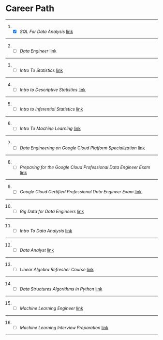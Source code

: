 # Career Path

***
1. - [x] *SQL For Data Analysis*
[link](https://eu.udacity.com/course/sql-for-data-analysis--ud198)
***
2. - [ ] *Data Engineer*
[link](https://eu.udacity.com/course/data-engineer-nanodegree--nd027)
***
3. - [ ] *Intro To Statistics*
[link](https://eu.udacity.com/course/intro-to-statistics--st101)
***
4. - [ ] *Intro to Descriptive Statistics*
[link](https://eu.udacity.com/course/intro-to-descriptive-statistics--ud827)
***
5. - [ ] *Intro to Inferential Statistics*
[link](https://eu.udacity.com/course/intro-to-inferential-statistics--ud201)
***
6. - [ ] *Intro To Machine Learning*
[link](https://eu.udacity.com/course/intro-to-machine-learning--ud120)
***
7. - [ ] *Data Engineering on Google Cloud Platform Specialization*
[link](https://www.coursera.org/specializations/gcp-data-machine-learning?utm_source=googlecloud&utm_medium=institutions&utm_campaign=GoogleCloud_Training_Data_ML_DE)
***
8. - [ ] *Preparing for the Google Cloud Professional Data Engineer Exam*
[link](https://www.coursera.org/learn/preparing-cloud-professional-data-engineer-exam?utm_source=googlecloud&utm_medium=institutions&utm_campaign=GoogleCloud_Cert_Prep_PDE)
***
9. - [ ] *Google Cloud Certified Professional Data Engineer Exam*
[link](https://cloud.google.com/certification/data-engineer)
***
10. - [ ] *Big Data for Data Engineers*
[link](https://www.coursera.org/specializations/big-data-engineering)
***
11. - [ ] *Intro To Data Analysis*
[link](https://eu.udacity.com/course/intro-to-data-analysis--ud170)
***
12. - [ ] *Data Analyst*
[link](https://eu.udacity.com/course/data-analyst-nanodegree--nd002)
***
13. - [ ] *Linear Algebra Refresher Course*
[link](https://eu.udacity.com/course/linear-algebra-refresher-course--ud953)
***
14. - [ ] *Data Structures Algorithms in Python*
[link](https://eu.udacity.com/course/data-structures-and-algorithms-in-python--ud513)
***
15. - [ ] *Machine Learning Engineer*
[link](https://eu.udacity.com/course/machine-learning-engineer-nanodegree--nd009)
***
16. - [ ] *Machine Learning Interview Preparation*
[link](https://eu.udacity.com/course/machine-learning-interview-prep--ud1001)
***
